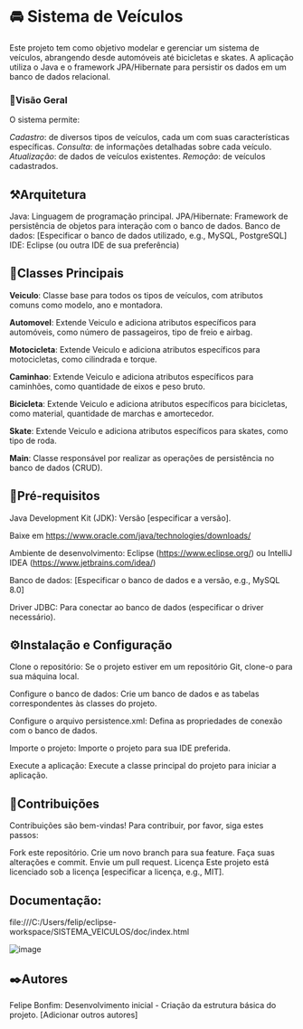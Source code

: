 # 🚘 Sistema de Veículos

Este projeto tem como objetivo modelar e gerenciar um sistema de veículos, abrangendo desde automóveis até bicicletas e skates. A aplicação utiliza o Java e o framework JPA/Hibernate para persistir os dados em um banco de dados relacional.

### 👀Visão Geral
O sistema permite:

*Cadastro*: de diversos tipos de veículos, cada um com suas características específicas.
*Consulta*: de informações detalhadas sobre cada veículo.
*Atualização*: de dados de veículos existentes.
*Remoção*: de veículos cadastrados.

## ⚒️Arquitetura
Java: Linguagem de programação principal.
JPA/Hibernate: Framework de persistência de objetos para interação com o banco de dados.
Banco de dados: [Especificar o banco de dados utilizado, e.g., MySQL, PostgreSQL]
IDE: Eclipse (ou outra IDE de sua preferência)

## 🤹Classes Principais

**Veiculo**: Classe base para todos os tipos de veículos, com atributos comuns como modelo, ano e montadora.

**Automovel**: Extende Veiculo e adiciona atributos específicos para automóveis, como número de passageiros, tipo de freio e airbag.

**Motocicleta**: Extende Veiculo e adiciona atributos específicos para motocicletas, como cilindrada e torque.

**Caminhao**: Extende Veiculo e adiciona atributos específicos para caminhões, como quantidade de eixos e peso bruto.

**Bicicleta**: Extende Veiculo e adiciona atributos específicos para bicicletas, como material, quantidade de marchas e amortecedor.

**Skate**: Extende Veiculo e adiciona atributos específicos para skates, como tipo de roda.

**Main**: Classe responsável por realizar as operações de persistência no banco de dados (CRUD).


## 🔎Pré-requisitos

Java Development Kit (JDK): Versão [especificar a versão]. 

Baixe em https://www.oracle.com/java/technologies/downloads/

Ambiente de desenvolvimento: Eclipse (https://www.eclipse.org/) ou IntelliJ IDEA (https://www.jetbrains.com/idea/)

Banco de dados: [Especificar o banco de dados e a versão, e.g., MySQL 8.0]

Driver JDBC: Para conectar ao banco de dados (especificar o driver necessário).

## ⚙️Instalação e Configuração
Clone o repositório: Se o projeto estiver em um repositório Git, clone-o para sua máquina local.

Configure o banco de dados: Crie um banco de dados e as tabelas correspondentes às classes do projeto.

Configure o arquivo persistence.xml: Defina as propriedades de conexão com o banco de dados.

Importe o projeto: Importe o projeto para sua IDE preferida.

Execute a aplicação: Execute a classe principal do projeto para iniciar a aplicação.


## 🤝Contribuições
Contribuições são bem-vindas! Para contribuir, por favor, siga estes passos:

Fork este repositório.
Crie um novo branch para sua feature.
Faça suas alterações e commit.
Envie um pull request.
Licença
Este projeto está licenciado sob a licença [especificar a licença, e.g., MIT].

## Documentação:
file:///C:/Users/felip/eclipse-workspace/SISTEMA_VEICULOS/doc/index.html

![image](https://github.com/user-attachments/assets/eec8d531-5db3-4a06-8b13-7cbb5cb80ec0)

## ✒️Autores
Felipe Bonfim: Desenvolvimento inicial - Criação da estrutura básica do projeto.
[Adicionar outros autores]


